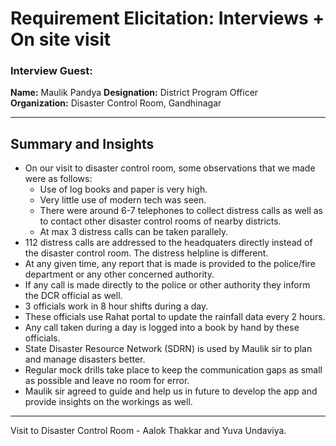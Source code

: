 # **Requirement Elicitation: Interviews + On site visit**

### **Interview Guest:**  
**Name:** Maulik Pandya
**Designation:** District Program Officer  
**Organization:** Disaster Control Room, Gandhinagar

---

## **Summary and Insights**

- On our visit to disaster control room, some observations that we made were as follows:
    - Use of log books and paper is very high.
    - Very little use of modern tech was seen.
    - There were around 6-7 telephones to collect distress calls as well as to contact other disaster control rooms of nearby districts.
    - At max 3 distress calls can be taken parallely.
- 112 distress calls are addressed to the headquaters directly instead of the disaster control room. The distress helpline is different.
- At any given time, any report that is made is provided to the police/fire department or any other concerned authority.
- If any call is made directly to the police or other authority they inform the DCR official as well.
- 3 officials work in 8 hour shifts during a day.
- These officials use Rahat portal to update the rainfall data every 2 hours.
- Any call taken during a day is logged into a book by hand by these officials.
- State Disaster Resource Network (SDRN) is used by Maulik sir to plan and manage disasters better.
- Regular mock drills take place to keep the communication gaps as small as possible and leave no room for error.
- Maulik sir agreed to guide and help us in future to develop the app and provide insights on the workings as well.


---

Visit to Disaster Control Room - Aalok Thakkar and Yuva Undaviya.